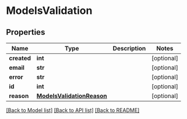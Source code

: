 # ModelsValidation

## Properties
Name | Type | Description | Notes
------------ | ------------- | ------------- | -------------
**created** | **int** |  | [optional] 
**email** | **str** |  | [optional] 
**error** | **str** |  | [optional] 
**id** | **int** |  | [optional] 
**reason** | [**ModelsValidationReason**](ModelsValidationReason.md) |  | [optional] 

[[Back to Model list]](../README.md#documentation-for-models) [[Back to API list]](../README.md#documentation-for-api-endpoints) [[Back to README]](../README.md)


